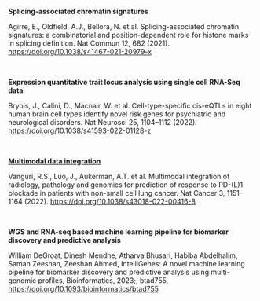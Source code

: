 
**Splicing-associated chromatin signatures**

Agirre, E., Oldfield, A.J., Bellora, N. et al. Splicing-associated chromatin signatures: a combinatorial and position-dependent role for histone marks in splicing definition. Nat Commun 12, 682 (2021). https://doi.org/10.1038/s41467-021-20979-x

<br>

**Expression quantitative trait locus analysis using single cell RNA-Seq data**

Bryois, J., Calini, D., Macnair, W. et al. Cell-type-specific cis-eQTLs in eight human brain cell types identify novel risk genes for psychiatric and neurological disorders. Nat Neurosci 25, 1104–1112 (2022). https://doi.org/10.1038/s41593-022-01128-z

<br>

**[Multimodal data integration](../Note_MultimodalDataIntegration.md)**

Vanguri, R.S., Luo, J., Aukerman, A.T. et al. Multimodal integration of radiology, pathology and genomics for prediction of response to PD-(L)1 blockade in patients with non-small cell lung cancer. Nat Cancer 3, 1151–1164 (2022). https://doi.org/10.1038/s43018-022-00416-8

<br>

**WGS and RNA-seq based machine learning pipeline for biomarker discovery and predictive analysis**

William DeGroat, Dinesh Mendhe, Atharva Bhusari, Habiba Abdelhalim, Saman Zeeshan, Zeeshan Ahmed, IntelliGenes: A novel machine learning pipeline for biomarker discovery and predictive analysis using multi-genomic profiles, Bioinformatics, 2023;, btad755, https://doi.org/10.1093/bioinformatics/btad755


